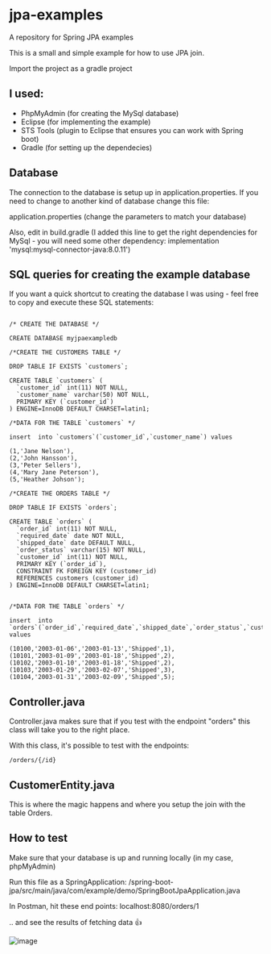 # jpa-examples
A repository for Spring JPA examples

This is a small and simple example for how to use JPA join.

Import the project as a gradle project

## I used:

* PhpMyAdmin (for creating the MySql database)
* Eclipse (for implementing the example)
* STS Tools (plugin to Eclipse that ensures you can work with Spring boot)
* Gradle (for setting up the dependecies)

## Database

The connection to the database is setup up in application.properties.
If you need to change to another kind of database change this file:

application.properties (change the parameters to match your database)

Also, edit in build.gradle (I added this line to get the right dependencies for MySql - you will need some other dependency: implementation 'mysql:mysql-connector-java:8.0.11')

## SQL queries for creating the example database

If you want a quick shortcut to creating the database I was using - feel free to copy and execute these SQL statements:

```

/* CREATE THE DATABASE */

CREATE DATABASE myjpaexampledb

/*CREATE THE CUSTOMERS TABLE */

DROP TABLE IF EXISTS `customers`;

CREATE TABLE `customers` (
  `customer_id` int(11) NOT NULL,
  `customer_name` varchar(50) NOT NULL,
  PRIMARY KEY (`customer_id`)
) ENGINE=InnoDB DEFAULT CHARSET=latin1;

/*DATA FOR THE TABLE `customers` */

insert  into `customers`(`customer_id`,`customer_name`) values 

(1,'Jane Nelson'),
(2,'John Hansson'),
(3,'Peter Sellers'),
(4,'Mary Jane Peterson'),
(5,'Heather Johson');

/*CREATE THE ORDERS TABLE */

DROP TABLE IF EXISTS `orders`;

CREATE TABLE `orders` (
  `order_id` int(11) NOT NULL,
  `required_date` date NOT NULL,
  `shipped_date` date DEFAULT NULL,
  `order_status` varchar(15) NOT NULL,
  `customer_id` int(11) NOT NULL,
  PRIMARY KEY (`order_id`),
  CONSTRAINT FK FOREIGN KEY (customer_id)
  REFERENCES customers (customer_id)
) ENGINE=InnoDB DEFAULT CHARSET=latin1;


/*DATA FOR THE TABLE `orders` */

insert  into `orders`(`order_id`,`required_date`,`shipped_date`,`order_status`,`customer_id`) values 

(10100,'2003-01-06','2003-01-13','Shipped',1),
(10101,'2003-01-09','2003-01-18','Shipped',2),
(10102,'2003-01-10','2003-01-18','Shipped',2),
(10103,'2003-01-29','2003-02-07','Shipped',3),
(10104,'2003-01-31','2003-02-09','Shipped',5);

```

## Controller.java

Controller.java makes sure that if you test with the endpoint "orders" this class will take you to the right place.

With this class, it's possible to test with the endpoints:

```
/orders/{/id}
```

## CustomerEntity.java

This is where the magic happens and where you setup the join with the table Orders.

## How to test

Make sure that your database is up and running locally (in my case, phpMyAdmin)

Run this file as a SpringApplication: /spring-boot-jpa/src/main/java/com/example/demo/SpringBootJpaApplication.java

In Postman, hit these end points: 
localhost:8080/orders/1

.. and see the results of fetching data :+1:

![image](https://user-images.githubusercontent.com/45855658/114515617-d62a4f80-9c3c-11eb-8a5a-84696057787e.png)

 
